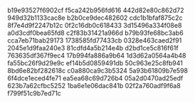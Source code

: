 b19e93527f6902cf
f5ca242b956fd616
442d82e80c862d72
949d32b1133cac8e
b2b0ce9dec482602
cdc1b1bfaf875c2c
8f7e4d9f2247b12c
0f2c16db0c618433
3d15496a334f08e8
a0d3cdf0bea65fd8
c2f83b31421a966d
b79b93fe68bc3ab6
cca7eb71bab29173
1738585fd77433cb
0328e463caed2f91
2045e1d9faa240e3
81cdfd4a5b214e4b
d2bd1ce5c816f61f
763635df367f9ec4
17b994fa886a9b64
1d3d62a0564a4b48
fa55bc26f9d29e9c
ef14b5d0859491db
50c963e25c8fb941
8bd6e82bf282618c
c0a880ca9c3b5324
5a93b61809b7e598
6f4dce1eced4fe71
ea5ea68c69d726b4
05a2d0470ad25edf
623b7a62cfbc5252
1ba6e1e06dac841b
02f2a760adf9f6a8
f799f51c9b7ed71c
